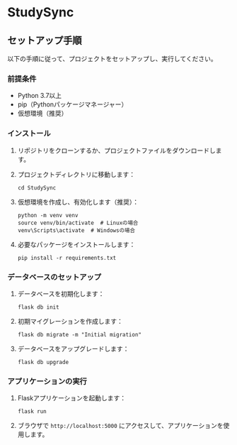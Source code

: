 # StudySync

## セットアップ手順

以下の手順に従って、プロジェクトをセットアップし、実行してください。

### 前提条件

- Python 3.7以上
- pip（Pythonパッケージマネージャー）
- 仮想環境（推奨）

### インストール

1. リポジトリをクローンするか、プロジェクトファイルをダウンロードします。

2. プロジェクトディレクトリに移動します：
   ```
   cd StudySync
   ```

3. 仮想環境を作成し、有効化します（推奨）：
   ```
   python -m venv venv
   source venv/bin/activate  # Linuxの場合
   venv\Scripts\activate  # Windowsの場合
   ```

4. 必要なパッケージをインストールします：
   ```
   pip install -r requirements.txt
   ```

### データベースのセットアップ

1. データベースを初期化します：
   ```
   flask db init
   ```

2. 初期マイグレーションを作成します：
   ```
   flask db migrate -m "Initial migration"
   ```

3. データベースをアップグレードします：
   ```
   flask db upgrade
   ```

### アプリケーションの実行

1. Flaskアプリケーションを起動します：
   ```
   flask run
   ```

2. ブラウザで `http://localhost:5000` にアクセスして、アプリケーションを使用します。